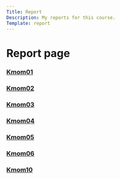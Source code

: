 ```yaml
---
Title: Report
Description: My reports for this course.
Template: report
---
```


Report page
==========================
<div class="kmom-box">
<a href="report/kmom01"><h3>Kmom01</h3></a>
</div>

<div class="kmom-box">
<a href="report/kmom02"><h3>Kmom02</h3></a>
</div>

<div class="kmom-box">
<a href="report/kmom03"><h3>Kmom03</h3></a>
</div>

<div class="kmom-box">
<a href="report/kmom04"><h3>Kmom04</h3></a>
</div>

<div class="kmom-box">
<a href="report/kmom05"><h3>Kmom05</h3></a>
</div>

<div class="kmom-box">
<a href="report/kmom06"><h3>Kmom06</h3></a>
</div>

<div class="kmom-box project">
<a href="report/kmom10"><h3>Kmom10</h3></a>
</div>
